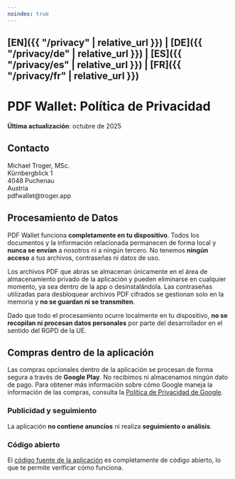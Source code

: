 ```yaml
---
noindex: true
---
```


## [EN]({{ "/privacy" | relative_url }}) | [DE]({{ "/privacy/de" | relative_url }})  | [ES]({{ "/privacy/es" | relative_url }})  | [FR]({{ "/privacy/fr" | relative_url }})

# PDF Wallet: Política de Privacidad

**Última actualización**: octubre de 2025

## Contacto

Michael Troger, MSc.  
Kürnbergblick 1  
4048 Puchenau  
Austria  
&#112;&#100;&#102;&#119;&#97;&#108;&#108;&#101;&#116;&#64;&#116;&#114;&#111;&#103;&#101;&#114;&#46;&#97;&#112;&#112;

## Procesamiento de Datos

PDF Wallet funciona **completamente en tu dispositivo**.
Todos los documentos y la información relacionada permanecen de forma local y **nunca se envían** a nosotros ni a ningún tercero.
No tenemos **ningún acceso** a tus archivos, contraseñas ni datos de uso.

Los archivos PDF que abras se almacenan únicamente en el área de almacenamiento privado de la aplicación y pueden eliminarse en cualquier momento, ya sea dentro de la app o desinstalándola.
Las contraseñas utilizadas para desbloquear archivos PDF cifrados se gestionan solo en la memoria y **no se guardan ni se transmiten**.

Dado que todo el procesamiento ocurre localmente en tu dispositivo, **no se recopilan ni procesan datos personales** por parte del desarrollador en el sentido del RGPD de la UE.

## Compras dentro de la aplicación

Las compras opcionales dentro de la aplicación se procesan de forma segura a través de **Google Play**.
No recibimos ni almacenamos ningún dato de pago.
Para obtener más información sobre cómo Google maneja la información de las compras, consulta la [Política de Privacidad de Google](https://policies.google.com/privacy).

### Publicidad y seguimiento

La aplicación **no contiene anuncios** ni realiza **seguimiento o análisis**.

### Código abierto

El [código fuente de la aplicación](https://github.com/michaeltroger/pdfwallet-android) es completamente de código abierto, lo que te permite verificar cómo funciona.